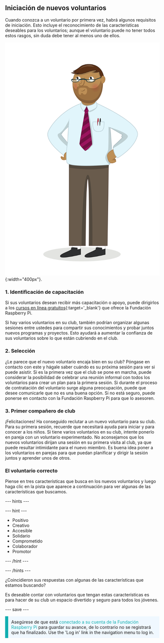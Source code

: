## Iniciación de nuevos voluntarios

Cuando conozca a un voluntario por primera vez, habrá algunos requisitos de iniciación. Esto incluye el reconocimiento de las características deseables para los voluntarios; aunque el voluntario puede no tener todos estos rasgos, sin duda debe tener al menos uno de ellos.

![Un voluntario adulto.](images/10-Adult.png){:width="400px"}.
### 1. Identificación de capacitación

Si sus voluntarios desean recibir más capacitación o apoyo, puede dirigirlos a los [cursos en línea gratuitos](https://www.futurelearn.com/partners/raspberry-pi){:target='_blank'} que ofrece la Fundación Raspberry Pi.

Si hay varios voluntarios en su club, también podrían organizar algunas sesiones entre ustedes para compartir sus conocimientos y probar juntos nuevos programas y proyectos. Esto ayudará a aumentar la confianza de sus voluntarios sobre lo que están cubriendo en el club.

### 2. Selección

¿Le parece que el nuevo voluntario encaja bien en su club? Póngase en contacto con este y hágale saber cuándo es su próxima sesión para ver si puede asistir. Si es la primera vez que el club se pone en marcha, puede considerar la posibilidad de celebrar una reunión informal con todos los voluntarios para crear un plan para la primera sesión. Si durante el proceso de contratación del voluntario surge alguna preocupación, puede que desee comunicarle que no es una buena opción. Si no está seguro, puede ponerse en contacto con la Fundación Raspberry Pi para que lo asesoren.

### 3. Primer compañero de club

¡Felicitaciones! Ha conseguido reclutar a un nuevo voluntario para su club. Para su primera sesión, recuerde que necesitará ayuda para iniciar y para conocer a los niños. Si tiene varios voluntarios en su club, intente ponerlo en pareja con un voluntario experimentado. No aconsejamos que los nuevos voluntarios dirijan una sesión en su primera visita al club, ya que puede resultar intimidante para el nuevo miembro. Es buena idea poner a los voluntarios en parejas para que puedan planificar y dirigir la sesión juntos y aprender unos de otros.

### El voluntario correcto

Piense en tres características que busca en los nuevos voluntarios y luego haga clic en la pista que aparece a continuación para ver algunas de las características que buscamos.

--- hints ---

--- hint ---

* Positivo
* Creativo
* Accesible
* Solidario
* Comprometido
* Colaborador
* Promotor

--- /hint ---

--- /hints ---

¿Coincidieron sus respuestas con algunas de las características que estamos buscando?

Es deseable contar con voluntarios que tengan estas características es para hacer de su club un espacio divertido y seguro para todos los jóvenes.

--- save ---

<p style="border-left: solid; border-width:10px; border-color: #0faeb0; background-color: aliceblue; padding: 10px;">
Asegúrese de que está <span style="color: #0faeb0">conectado a su cuenta de la Fundación Raspberry Pi</span> para guardar su avance, de lo contrario no se registrará que ha finalizado. Use the 'Log in' link in the navigation menu to log in.
</p>
